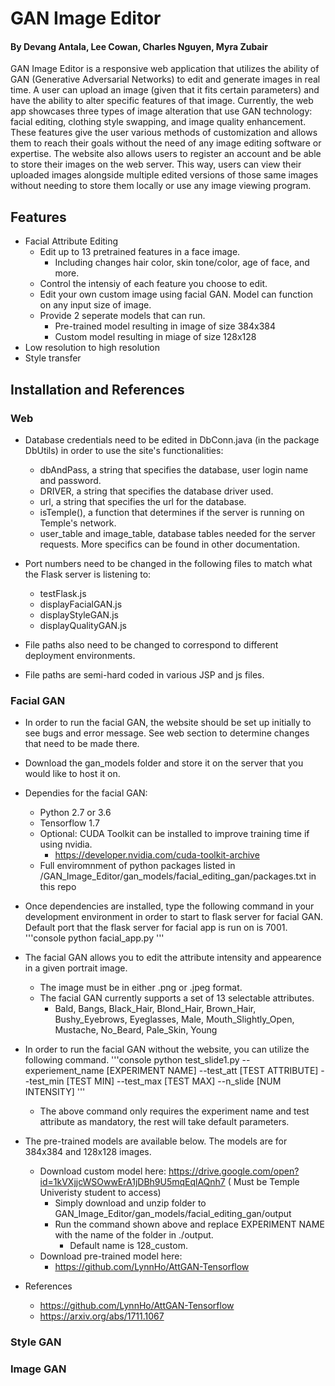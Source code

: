 # GAN Image Editor
#### By Devang Antala, Lee Cowan, Charles Nguyen, Myra Zubair

GAN Image Editor is a responsive web application that utilizes the ability of GAN (Generative Adversarial Networks) to edit and generate images in real time. A user can upload an image (given that it fits certain parameters) and have the ability to alter specific features of that image. Currently, the web app showcases three types of image alteration that use GAN technology: facial editing, clothing style swapping, and image quality enhancement. These features give the user various methods of customization and allows them to reach their goals without the need of any image editing software or expertise. The website also allows users to register an account and be able to store their images on the web server. This way, users can view their uploaded images alongside multiple edited versions of those same images without needing to store them locally or use any image viewing program.

## Features

- Facial Attribute Editing
	- Edit up to 13 pretrained features in a face image. 
		- Including changes hair color, skin tone/color, age of face, and more.
	- Control the intensiy of each feature you choose to edit. 
	- Edit your own custom image using facial GAN. Model can function on any input size of image. 
	- Provide 2 seperate models that can run.
		- Pre-trained model resulting in image of size 384x384
		- Custom model resulting in miage of size 128x128
- Low resolution to high resolution
- Style transfer

## Installation and References

### Web

- Database credentials need to be edited in DbConn.java (in the package DbUtils) in order to use the site's functionalities:
	- dbAndPass, a string that specifies the database, user login name and password.
	- DRIVER, a string that specifies the database driver used.
	- url, a string that specifies the url for the database.
	- isTemple(), a function that determines if the server is running on Temple's network.
	- user_table and image_table, database tables needed for the server requests. More specifics can be found in other documentation.

- Port numbers need to be changed in the following files to match what the Flask server is listening to:
	- testFlask.js
	- displayFacialGAN.js
	- displayStyleGAN.js
 	- displayQualityGAN.js

- File paths also need to be changed to correspond to different deployment environments.
- File paths are semi-hard coded in various JSP and js files.

### Facial GAN

- In order to run the facial GAN, the website should be set up initially to see bugs and error message. See web section to determine changes that need to be made there. 

- Download the gan_models folder and store it on the server that you would like to host it on. 

- Dependies for the facial GAN:
	- Python 2.7 or 3.6
	- Tensorflow 1.7
	- Optional: CUDA Toolkit can be installed to improve training time if using nvidia.  
		- https://developer.nvidia.com/cuda-toolkit-archive
	- Full enviromnment of python packages listed in /GAN_Image_Editor/gan_models/facial_editing_gan/packages.txt in this repo
	
- Once dependencies are installed, type the following command in your development environment in order to start to flask server for facial GAN. Default port that the flask server for facial app is run on is 7001.
	'''console
	python facial_app.py
	'''
	
- The facial GAN allows you to edit the attribute intensity and appearence in a given portrait image. 
	- The image must be in either .png or .jpeg format.
	- The facial GAN currently supports a set of 13 selectable attributes.
		- Bald, Bangs, Black_Hair, Blond_Hair, Brown_Hair, Bushy_Eyebrows, Eyeglasses, Male, Mouth_Slightly_Open, Mustache, No_Beard, Pale_Skin, Young

- In order to run the facial GAN without the website, you can utilize the following command. 
	'''console
	python test_slide1.py --experiement_name [EXPERIMENT NAME] --test_att [TEST ATTRIBUTE] --test_min [TEST MIN] --test_max [TEST MAX] --n_slide [NUM INTENSITY]
	'''
	
	- The above command only requires the experiment name and test attribute as mandatory, the rest will take default parameters. 
	

- The pre-trained models are available below. The models are for 384x384 and 128x128 images. 
	- Download custom model here: https://drive.google.com/open?id=1kVXjjcWSOwwErA1jDBh9U5mqEqlAQnh7 (
	Must be Temple Univeristy student to access)
		- Simply download and unzip folder to GAN_Image_Editor/gan_models/facial_editing_gan/output
		- Run the command shown above and replace EXPERIMENT NAME with the name of the folder in ./output.
			- Default name is 128_custom.
	- Download pre-trained model here:
		- https://github.com/LynnHo/AttGAN-Tensorflow
	
- References
	- https://github.com/LynnHo/AttGAN-Tensorflow
	- https://arxiv.org/abs/1711.1067

### Style GAN

### Image GAN

